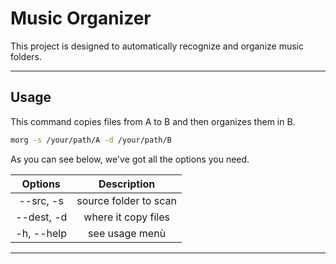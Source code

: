 # Music Organizer

This project is designed to automatically recognize and organize music folders.

---------------------------------------------------------------------
## Usage

This command copies files from A to B and then organizes them in B.

```bash
morg -s /your/path/A -d /your/path/B
```

As you can see below, we've got all the options you need.

|  **Options**  |    **Description**    |
|:-------------:|:---------------------:|
|   --src, -s   | source folder to scan |
|  --dest, -d   |  where it copy files  |
| -h, --help    | see usage menù        |

--------------------------------------------------------------------
